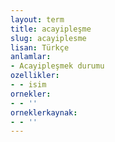 ```yaml
---
layout: term
title: acayipleşme
slug: acayiplesme
lisan: Türkçe
anlamlar:
- Acayipleşmek durumu
ozellikler:
- - isim
ornekler:
- - ''
orneklerkaynak:
- - ''
---
```


